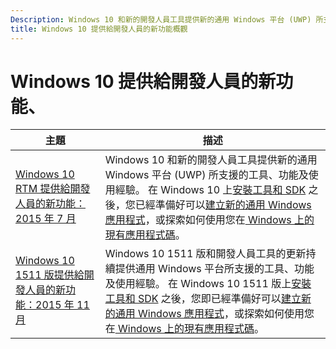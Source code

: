 ```yaml
---
Description: Windows 10 和新的開發人員工具提供新的通用 Windows 平台 (UWP) 所支援的工具、功能及使用經驗。
title: Windows 10 提供給開發人員的新功能概觀
---
```


# Windows 10 提供給開發人員的新功能、

| 主題 |  描述   |
|-------|----------------|
| [Windows 10 RTM 提供給開發人員的新功能：2015 年 7 月](windows-10-rtm-july-2015.md) | Windows 10 和新的開發人員工具提供新的通用 Windows 平台 (UWP) 所支援的工具、功能及使用經驗。 在 Windows 10 上[安裝工具和 SDK](https://dev.windows.com/downloads) 之後，您已經準備好可以[建立新的通用 Windows 應用程式](https://msdn.microsoft.com/library/windows/apps/bg124288)，或探索如何使用您在[ Windows 上的現有應用程式碼](https://msdn.microsoft.com/library/windows/apps/mt238321)。 |
| [Windows 10 1511 版提供給開發人員的新功能：2015 年 11 月](windows-10-version-1511-november-2015.md) | Windows 10 1511 版和開發人員工具的更新持續提供通用 Windows 平台所支援的工具、功能及使用經驗。 在 Windows 10 1511 版上[安裝工具和 SDK](https://dev.windows.com/downloads) 之後，您即已經準備好可以[建立新的通用 Windows 應用程式](https://msdn.microsoft.com/library/windows/apps/bg124288)，或探索如何使用您在[ Windows 上的現有應用程式碼](https://msdn.microsoft.com/library/windows/apps/mt238321)。 |

<!--HONumber=Mar16_HO5-->


